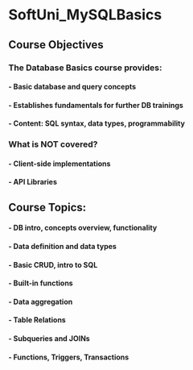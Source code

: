 # SoftUni_MySQLBasics
## Course Objectives
### The Database Basics course provides:
#### - Basic database and query concepts
#### - Establishes fundamentals for further DB trainings
#### - Content: SQL syntax, data types, programmability
### What is NOT covered?
#### - Client-side implementations
#### - API Libraries

## Course Topics:
#### - DB intro, concepts overview, functionality
#### - Data definition and data types
#### - Basic CRUD, intro to SQL
#### - Built-in functions
#### - Data aggregation
#### - Table Relations
#### - Subqueries and JOINs
#### - Functions, Triggers, Transactions
